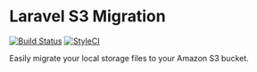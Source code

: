 # Laravel S3 Migration
[![Build Status](https://travis-ci.org/robbfountain/laravel-s3-migrate.svg?branch=master)](https://travis-ci.org/robbfountain/laravel-s3-migrate) [![StyleCI](https://github.styleci.io/repos/255435601/shield?branch=master)](https://github.styleci.io/repos/255435601)

Easily migrate your local storage files to your Amazon S3 bucket.
